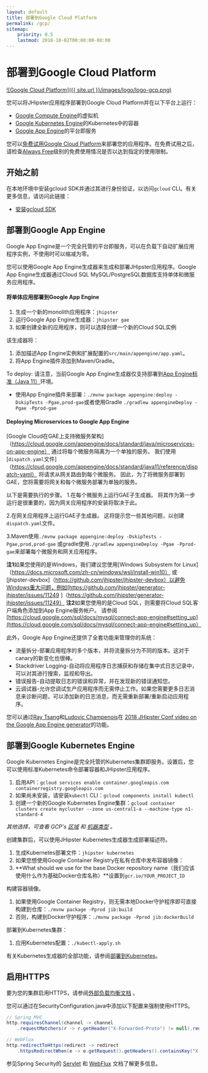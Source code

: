 ```yaml
---
layout: default
title: 部署到Google Cloud Platform
permalink: /gcp/
sitemap:
    priority: 0.5
    lastmod: 2018-10-02T00:00:00-00:00
---
```


# <i class="fa fa-cloud-upload"></i> 部署到Google Cloud Platform

[![Google Cloud Platform]({{ site.url }}/images/logo/logo-gcp.png)](https://cloud.google.com)

您可以将JHipster应用程序部署到Google Cloud Platform并在以下平台上运行：
- [Google Compute Engine](https://cloud.google.com/compute/)的虚拟机
- [Google Kubernetes Engine](https://cloud.google.com/kubernetes-engine/)的Kubernetes中的容器
- [Google App Engine](https://cloud.google.com/appengine/)的平台即服务

您可以[免费试用Google Cloud Platform](https://cloud.google.com/free)来部署您的应用程序。在免费试用之后，请检查[Always Free](https://cloud.google.com/free/)级别的免费使用情况是否以达到指定的使用限制。

## 开始之前

在本地环境中安装gcloud SDK并通过其进行身份验证，以访问`gcloud` CLI。有关更多信息，请访问此链接：

- [安装gcloud SDK](https://cloud.google.com/sdk/install)

## 部署到Google App Engine

Google App Engine是一个完全托管的平台即服务，可以在负载下自动扩展应用程序实例，不使用时可以缩减为零。

您可以使用Google App Engine生成器来生成和部署JHipster应用程序。Google App Engine生成器通过Cloud SQL MySQL/PostgreSQL数据库支持单体和微服务应用程序。
#### 将单体应用部署到Google App Engine
1. 生成一个新的monolith应用程序：`jhipster`
1. 运行Google App Engine生成器：`jhipster gae`
1. 如果创建全新的应用程序，则可以选择创建一个新的Cloud SQL实例

该生成器将：
1. 添加描述App Engine实例和扩展配置的`src/main/appengine/app.yaml`。
1. 将App Engine插件添加到Maven/Gradle。

To deploy:
请注意，当前Google App Engine生成器仅支持部署到[App Engine标准（Java 11）](https://cloud.google.com/appengine/docs/standard/java11/)环境。

- 使用App Engine插件来部署：`./mvnw package appengine:deploy -DskipTests -Pgae,prod-gae`或者使用Gradle `./gradlew appengineDeploy -Pgae -Pprod-gae`

#### Deploying Microservices to Google App Engine
[Google Cloud在GAE上支持微服务架构]（https://cloud.google.com/appengine/docs/standard/java/microservices-on-app-engine）
通过将每个微服务隔离为一个单独的服务。 我们使用[`dispatch.yaml`文件]（https://cloud.google.com/appengine/docs/standard/java11/reference/dispatch-yaml）
将请求从网关路由到每个微服务。 因此，为了将微服务部署到GAE，您将需要将网关和每个微服务部署为单独的服务。

以下是需要执行的步骤。
1.在每个微服务上运行GAE子生成器。 将其作为第一步运行是很重要的，因为网关应用程序的安装将取决于此。

2.在网关应用程序上运行GAE子生成器。 这将提示您一些其他问题，以创建`dispatch.yaml`文件。

3.Maven使用`./mvnw package appengine:deploy -DskipTests -Pgae,prod,prod-gae` 或gradle使用`./gradlew appengineDeploy -Pgae -Pprod-gae`来部署每个微服务和网关应用程序。

**注1**如果您使用的是Windows，我们建议您使用[Windows Subsystem for Linux]（https://docs.microsoft.com/zh-cn/windows/wsl/install-win10）
或[jhipster-devbox]（https://github.com/jhipster/jhipster-devbox）以避免Windows重大问题，例如[https://github.com/jhipster/generator-jhipster/issues/11249
]（https://github.com/jhipster/generator-jhipster/issues/11249）
**注2**如果您使用的是Cloud SQL，则需要将Cloud SQL客户端角色添加到App Engine服务帐户。 请参阅[https://cloud.google.com/sql/docs/mysql/connect-app-engine#setting_up](https://cloud.google.com/sql/docs/mysql/connect-app-engine#setting_up）

此外，Google App Engine还提供了全套功能来管理你的系统：
- 流量拆分-部署应用程序的多个版本，并将流量拆分为不同的版本。这对于canary的新变化也很棒。
- Stackdriver Logging-自动将应用程序日志捕获和存储在集中式日志记录中，可以对其进行搜索，监视和导出。
- 错误报告-自动提取日志的错误和异常，并在发现新的错误通知您。
- 云调试器-允许您调试生产应用程序而无需停止工作。如果您需要更多日志消息来诊断问题，可以添加新的日志消息，而无需重新部署/重新启动应用程序。

您可以通过[Ray Tsang](https://twitter.com/saturnism)和[Ludovic Champenois](https://twitter.com/ludoch)在 [2018 JHipster Conf video on the Google App Engine generator](https://www.youtube.com/watch?v=J9_MW3HOj5w)的功能。

## 部署到Google Kubernetes Engine

Google Kubernetes Engine是完全托管的Kubernetes集群即服务。设置后，您可以使用标准Kubernetes命令部署容器和JHipster应用程序。

1. 启用API：`gcloud services enable container.googleapis.com containerregistry.googleapis.com`
1. 如果尚未安装，请安装`kubectl` CLI：`gcloud components install kubectl`
1. 创建一个新的Google Kubernetes Engine集群：`gcloud container clusters create mycluster --zone us-central1-a --machine-type n1-standard-4`

_其他选择，可查看 GCP's [区域](https://cloud.google.com/compute/docs/regions-zones/) 和 [机器类型](https://cloud.google.com/compute/docs/machine-types/) 。_

创建集群后，可以使用JHipster Kubernetes生成器生成部署描述符。

1. 生成Kubernetes部署文件：`jhipster kubernetes`
1. 如果您想使用Google Container Registry在私有仓库中发布容器镜像：
  1. **What should we use for the base Docker repository name（我们应该使用什么作为基础Docker仓库名称）**设置到`gcr.io/YOUR_PROJECT_ID`

构建容器镜像。

1. 如果使用Google Container Registry，则无需本地Docker守护程序即可直接构建到仓库：`./mvnw package -Pprod jib:build`
1. 否则，构建到Docker守护程序：`./mvnw package -Pprod jib:dockerBuild`

部署到Kubernetes集群：

1. 应用Kubernetes配置：`./kubectl-apply.sh`

有关Kubernetes生成器的全部功能，请参阅[部署到Kubernetes](/kubernetes)。

## 启用HTTPS

要为您的集群启用HTTPS，请参阅[外部负载均衡文档](https://spring-gcp.saturnism.me/deployment/kubernetes/load-balancing/external-load-balancing) 。

您可以通过在SecurityConfiguration.java中添加以下配置来强制使用HTTPS。

```java
// Spring MVC
http.requiresChannel(channel -> channel
    .requestMatchers(r -> r.getHeader("X-Forwarded-Proto") != null).requiresSecure());

// WebFlux
http.redirectToHttps(redirect -> redirect
    .httpsRedirectWhen(e -> e.getRequest().getHeaders().containsKey("X-Forwarded-Proto")));
```

参见Spring Security的 [Servlet](https://docs.spring.io/spring-security/site/docs/5.5.x/reference/html5/#servlet-http-redirect) 和 [WebFlux](https://docs.spring.io/spring-security/site/docs/5.5.x/reference/html5/#webflux-http-redirect) 文档了解更多信息。